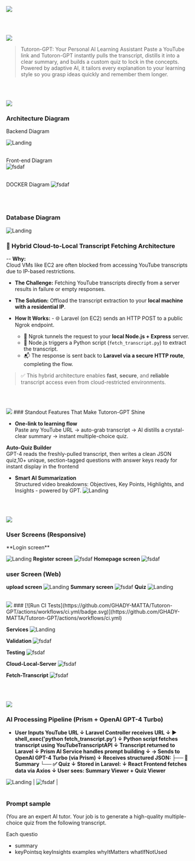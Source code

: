 <img src="./readme/title1.svg"/>

<br><br>
<!-- project overview -->
<img src="./readme/title2.svg"/>

>
>Tutoron-GPT: Your Personal AI Learning Assistant
Paste a YouTube link and Tutoron-GPT instantly pulls the transcript, distills it into a clear summary, and builds a custom quiz to lock in the concepts.
Powered by adaptive AI, it tailors every explanation to your learning style so you grasp ideas quickly and remember them longer.


> 

<br><br>

<!-- System Design -->
<img src="./readme/title3.svg"/>

### Architecture Diagram

Backend Diagram 

 ![Landing](./readme/demo/backend-diagram.png)
 <br><br>


 Front-end Diagram  
 ![fsdaf](./readme/demo/betterfront.png)
<br><br>

DOCKER Diagram 
![fsdaf](./readme/demo/dockerDiagram.png)



<br><br>

### Database Diagram

![Landing](./readme/demo/erdiagram.png)
### 🧠 Hybrid Cloud-to-Local Transcript Fetching Architecture

-- **Why:**  
  Cloud VMs like EC2 are often blocked from accessing YouTube transcripts due to IP-based restrictions.

- **The Challenge:**  Fetching YouTube transcripts directly from a server results in failure or empty responses.

- **The Solution:**  Offload the transcript extraction to your **local machine with a residential IP**.

- **How It Works:**   - 🌐 Laravel (on EC2) sends an HTTP POST to a public Ngrok endpoint.  
  - 🧩 Ngrok tunnels the request to your **local Node.js + Express** server.  
  - 🐍 Node.js triggers a Python script (`fetch_transcript.py`) to extract the transcript.  
  - 📬 The response is sent back to **Laravel via a secure HTTP route**, completing the flow.

> ✅ This hybrid architecture enables **fast**, **secure**, and **reliable** transcript access even from cloud-restricted environments.

<br><br>

<!-- Project Highlights -->
<img src="./readme/title4.svg"/>
###  Standout Features That Make Tutoron-GPT Shine

-  **One-link to learning flow**  
 Paste any YouTube URL → auto-grab transcript → AI distills a crystal-clear summary → instant multiple-choice quiz.

  **Auto-Quiz Builder**  
  GPT-4 reads the freshly-pulled transcript, then writes a clean JSON quiz,10+ unique, section-tagged questions with answer keys ready for instant display in the frontend 
  -  **Smart AI Summarization**  
  Structured video breakdowns: Objectives, Key Points, Highlights, and Insights - powered by GPT.
![Landing](./readme/demo/Tutoron-overview.png)

<br><br>

<!-- Demo -->
<img src="./readme/title5.svg"/>

### User Screens (Responsive)
<!-- | Login screen                            | Register screen                       |  Homepage screen                       |
| --------------------------------------- | ------------------------------------- | ------------------------------------- |
| ![Landing](./readme/demo/login%20(1).gif) | ![fsdaf](./readme/demo/signup%20(1).gif )| ![fsdaf](./readme/demo/homepage%20(1).gif) |
 -->**Login screen**
![Landing](./readme/demo/login%20(1).gif) 
**Register screen**
![fsdaf](./readme/demo/signup%20(1).gif )
**Homepage screen**
![fsdaf](./readme/demo/homepage%20(1).gif)
### user Screen (Web)

<!-- | upload screen                            | Summary screen                       |
| --------------------------------------- | ------------------------------------- |
| ![Landing](./readme/demo/upload.gif) | ![fsdaf](./readme/demo/generate.gif) | -->

**upload screen**
![Landing](./readme/demo/upload.gif)
**Summary screen**
![fsdaf](./readme/demo/generate.gif)
**Quiz**
![Landing](./readme/demo/highlights.gif)
<br><br>
 
<!-- Development & Testing -->
<img src="./readme/title6.svg"/>
### [![Run CI Tests](https://github.com/GHADY-MATTA/Tutoron-GPT/actions/workflows/ci.yml/badge.svg)](https://github.com/GHADY-MATTA/Tutoron-GPT/actions/workflows/ci.yml)

<!-- | Services                            | Validation                       | Testing                        |
| --------------------------------------- | ------------------------------------- | ------------------------------------- |
| ![Landing](./readme/demo/service.png) | ![fsdaf](./readme/demo/validation.png) | ![fsdaf](./readme/demo/laravel_logs.png) | -->

**Services**
![Landing](./readme/demo/service.png)

**Validation**
 ![fsdaf](./readme/demo/validation.png)

 **Testing**
 ![fsdaf](./readme/demo/laravel_logs.png)

**Cloud-Local-Server**
![fsdaf](./readme/demo/LocalServer.png)

**Fetch-Transcript**
![fsdaf](./readme/demo/fetch-transcript.png)

<br><br>

<img src="./readme/title8.svg"/>

### AI Processing Pipeline (Prism + OpenAI GPT-4 Turbo)

- **User Inputs YouTube URL       ↓
Laravel Controller receives URL
         ↓
▶ shell_exec('python fetch_transcript.py')
         ↓
Python script fetches transcript using YouTubeTranscriptAPI
         ↓
Transcript returned to Laravel
         ↓
Prism AI Service handles prompt building
         ↓
→ Sends to OpenAI GPT-4 Turbo (via Prism)
         ↓
Receives structured JSON:
    ├── 🧠 Summary
    └── ✅ Quiz
         ↓
Stored in Laravel:
 ↓
React Frontend fetches data via Axios       ↓
User sees: Summary Viewer + Quiz Viewer**  

![Landing](./readme/demo/workflow-ai.png) | ![fsdaf](./readme/demo/Screenshot%20(363).png)  |
<br><br>

### Prompt sample
(You are an expert AI tutor. Your job is to generate a high-quality multiple-choice quiz from the following transcript.

Each questio
- summary
- keyPointsq
keyInsights
examples
whyItMatters
whatIfNotUsed